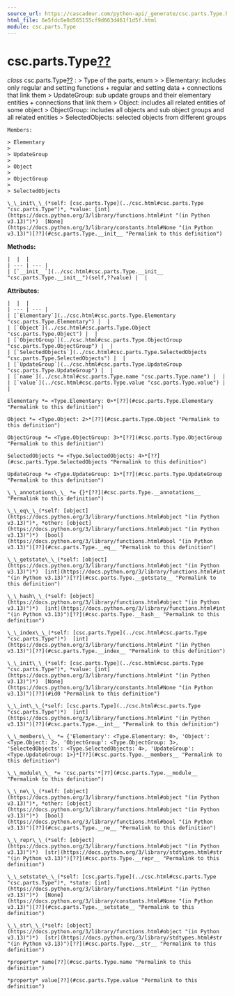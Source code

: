 ```yaml
---
source_url: https://cascadeur.com/python-api/_generate/csc.parts.Type.html
html_file: 6e5fdc6e0d565155cf9d663d461f1d5f.html
module: csc.parts.Type
---
```


# csc.parts.Type[??](#csc-parts-type "Permalink to this heading")

*class* csc.parts.Type[??](#csc.parts.Type "Permalink to this definition")
:   > Type of the parts, enum
    >
    > Elementary: includes only regular and setting functions + regular and setting data + connections that link them
    > UpdateGroup: sub update groups and their elementary entities + connections that link them
    > Object: includes all related entities of some object
    > ObjectGroup: includes all objects and sub object groups and all related entities
    > SelectedObjects: selected objects from different groups

    Members:

    > Elementary
    >
    > UpdateGroup
    >
    > Object
    >
    > ObjectGroup
    >
    > SelectedObjects

    \_\_init\_\_(*self: [csc.parts.Type](../csc.html#csc.parts.Type "csc.parts.Type")*, *value: [int](https://docs.python.org/3/library/functions.html#int "(in Python v3.13)")*)  [None](https://docs.python.org/3/library/constants.html#None "(in Python v3.13)")[??](#csc.parts.Type.__init__ "Permalink to this definition")

    
**Methods:**

    |  |  |
    | --- | --- |
    | [`__init__`](../csc.html#csc.parts.Type.__init__ "csc.parts.Type.__init__")(self,??value) |  |

    
**Attributes:**

    |  |  |
    | --- | --- |
    | [`Elementary`](../csc.html#csc.parts.Type.Elementary "csc.parts.Type.Elementary") |  |
    | [`Object`](../csc.html#csc.parts.Type.Object "csc.parts.Type.Object") |  |
    | [`ObjectGroup`](../csc.html#csc.parts.Type.ObjectGroup "csc.parts.Type.ObjectGroup") |  |
    | [`SelectedObjects`](../csc.html#csc.parts.Type.SelectedObjects "csc.parts.Type.SelectedObjects") |  |
    | [`UpdateGroup`](../csc.html#csc.parts.Type.UpdateGroup "csc.parts.Type.UpdateGroup") |  |
    | [`name`](../csc.html#csc.parts.Type.name "csc.parts.Type.name") |  |
    | [`value`](../csc.html#csc.parts.Type.value "csc.parts.Type.value") |  |

    Elementary *= <Type.Elementary: 0>*[??](#csc.parts.Type.Elementary "Permalink to this definition")

    Object *= <Type.Object: 2>*[??](#csc.parts.Type.Object "Permalink to this definition")

    ObjectGroup *= <Type.ObjectGroup: 3>*[??](#csc.parts.Type.ObjectGroup "Permalink to this definition")

    SelectedObjects *= <Type.SelectedObjects: 4>*[??](#csc.parts.Type.SelectedObjects "Permalink to this definition")

    UpdateGroup *= <Type.UpdateGroup: 1>*[??](#csc.parts.Type.UpdateGroup "Permalink to this definition")

    \_\_annotations\_\_ *= {}*[??](#csc.parts.Type.__annotations__ "Permalink to this definition")

    \_\_eq\_\_(*self: [object](https://docs.python.org/3/library/functions.html#object "(in Python v3.13)")*, *other: [object](https://docs.python.org/3/library/functions.html#object "(in Python v3.13)")*)  [bool](https://docs.python.org/3/library/functions.html#bool "(in Python v3.13)")[??](#csc.parts.Type.__eq__ "Permalink to this definition")

    \_\_getstate\_\_(*self: [object](https://docs.python.org/3/library/functions.html#object "(in Python v3.13)")*)  [int](https://docs.python.org/3/library/functions.html#int "(in Python v3.13)")[??](#csc.parts.Type.__getstate__ "Permalink to this definition")

    \_\_hash\_\_(*self: [object](https://docs.python.org/3/library/functions.html#object "(in Python v3.13)")*)  [int](https://docs.python.org/3/library/functions.html#int "(in Python v3.13)")[??](#csc.parts.Type.__hash__ "Permalink to this definition")

    \_\_index\_\_(*self: [csc.parts.Type](../csc.html#csc.parts.Type "csc.parts.Type")*)  [int](https://docs.python.org/3/library/functions.html#int "(in Python v3.13)")[??](#csc.parts.Type.__index__ "Permalink to this definition")

    \_\_init\_\_(*self: [csc.parts.Type](../csc.html#csc.parts.Type "csc.parts.Type")*, *value: [int](https://docs.python.org/3/library/functions.html#int "(in Python v3.13)")*)  [None](https://docs.python.org/3/library/constants.html#None "(in Python v3.13)")[??](#id0 "Permalink to this definition")

    \_\_int\_\_(*self: [csc.parts.Type](../csc.html#csc.parts.Type "csc.parts.Type")*)  [int](https://docs.python.org/3/library/functions.html#int "(in Python v3.13)")[??](#csc.parts.Type.__int__ "Permalink to this definition")

    \_\_members\_\_ *= {'Elementary': <Type.Elementary: 0>, 'Object': <Type.Object: 2>, 'ObjectGroup': <Type.ObjectGroup: 3>, 'SelectedObjects': <Type.SelectedObjects: 4>, 'UpdateGroup': <Type.UpdateGroup: 1>}*[??](#csc.parts.Type.__members__ "Permalink to this definition")

    \_\_module\_\_ *= 'csc.parts'*[??](#csc.parts.Type.__module__ "Permalink to this definition")

    \_\_ne\_\_(*self: [object](https://docs.python.org/3/library/functions.html#object "(in Python v3.13)")*, *other: [object](https://docs.python.org/3/library/functions.html#object "(in Python v3.13)")*)  [bool](https://docs.python.org/3/library/functions.html#bool "(in Python v3.13)")[??](#csc.parts.Type.__ne__ "Permalink to this definition")

    \_\_repr\_\_(*self: [object](https://docs.python.org/3/library/functions.html#object "(in Python v3.13)")*)  [str](https://docs.python.org/3/library/stdtypes.html#str "(in Python v3.13)")[??](#csc.parts.Type.__repr__ "Permalink to this definition")

    \_\_setstate\_\_(*self: [csc.parts.Type](../csc.html#csc.parts.Type "csc.parts.Type")*, *state: [int](https://docs.python.org/3/library/functions.html#int "(in Python v3.13)")*)  [None](https://docs.python.org/3/library/constants.html#None "(in Python v3.13)")[??](#csc.parts.Type.__setstate__ "Permalink to this definition")

    \_\_str\_\_(*self: [object](https://docs.python.org/3/library/functions.html#object "(in Python v3.13)")*)  [str](https://docs.python.org/3/library/stdtypes.html#str "(in Python v3.13)")[??](#csc.parts.Type.__str__ "Permalink to this definition")

    *property* name[??](#csc.parts.Type.name "Permalink to this definition")

    *property* value[??](#csc.parts.Type.value "Permalink to this definition")